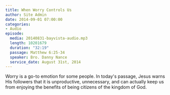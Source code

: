 ```yaml
---
title: When Worry Controls Us
author: Site Admin
date: 2014-09-01 07:00:00
categories:
- Audio
episode:
  media: 20140831-bayvista-audio.mp3
  length: 10201679
  duration: "32:19"
  passage: Matthew 6:25-34
  speaker: Bro. Danny Nance
  service_date: August 31st, 2014
---
```

Worry is a go-to emotion for some people. In today's passage, Jesus warns His followers that it is unproductive, unnecessary, and can actually keep us from enjoying the benefits of being citizens of the kingdom of God.